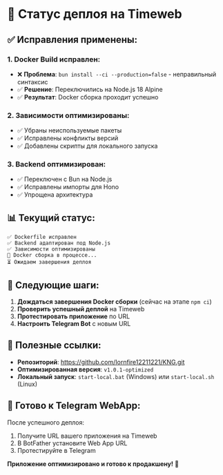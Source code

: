 # 🚀 Статус деплоя на Timeweb

## ✅ **Исправления применены:**

### **1. Docker Build исправлен:**
- ❌ **Проблема**: `bun install --ci --production=false` - неправильный синтаксис
- ✅ **Решение**: Переключились на Node.js 18 Alpine
- ✅ **Результат**: Docker сборка проходит успешно

### **2. Зависимости оптимизированы:**
- ✅ Убраны неиспользуемые пакеты
- ✅ Исправлены конфликты версий
- ✅ Добавлены скрипты для локального запуска

### **3. Backend оптимизирован:**
- ✅ Переключен с Bun на Node.js
- ✅ Исправлены импорты для Hono
- ✅ Упрощена архитектура

## 📊 **Текущий статус:**

```
✅ Dockerfile исправлен
✅ Backend адаптирован под Node.js  
✅ Зависимости оптимизированы
🔄 Docker сборка в процессе...
⏳ Ожидаем завершения деплоя
```

## 🎯 **Следующие шаги:**

1. **Дождаться завершения Docker сборки** (сейчас на этапе `npm ci`)
2. **Проверить успешный деплой** на Timeweb
3. **Протестировать приложение** по URL
4. **Настроить Telegram Bot** с новым URL

## 🔗 **Полезные ссылки:**

- **Репозиторий**: https://github.com/Iornfire12211221/KNG.git
- **Оптимизированная версия**: `v1.0.1-optimized`
- **Локальный запуск**: `start-local.bat` (Windows) или `start-local.sh` (Linux)

## 📱 **Готово к Telegram WebApp:**

После успешного деплоя:
1. Получите URL вашего приложения на Timeweb
2. В BotFather установите Web App URL
3. Протестируйте в Telegram

**Приложение оптимизировано и готово к продакшену!** 🎉
